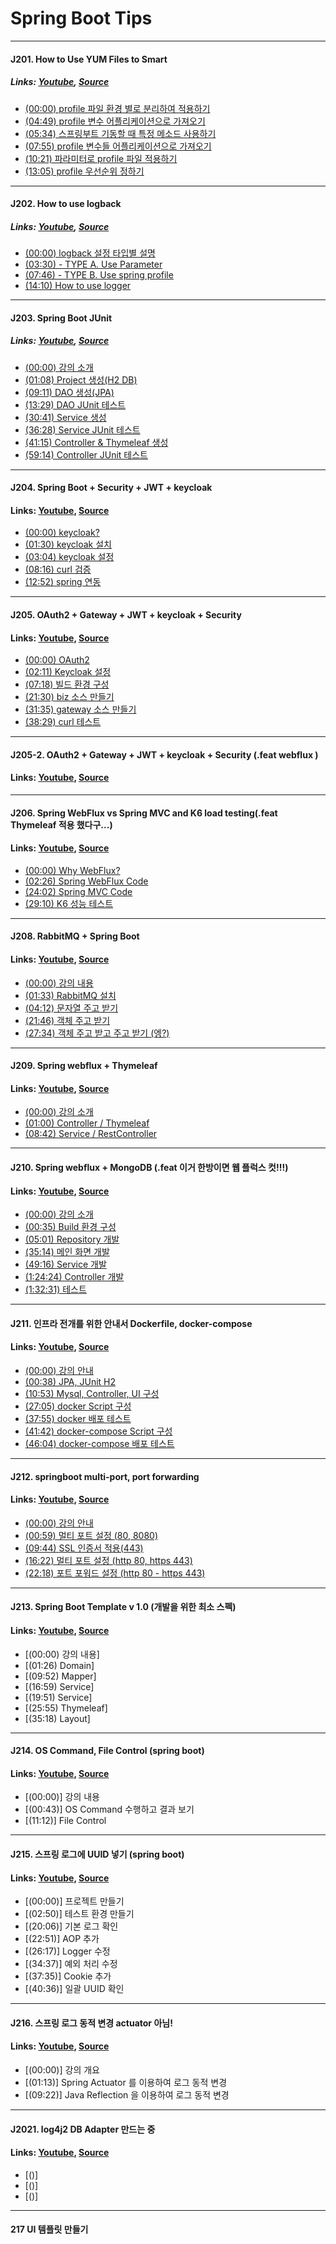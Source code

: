 # Spring Boot Tips  
<hr>

#### J201. How to Use YUM Files to Smart
##### Links: [Youtube](https://www.youtube.com/watch?v=QFsFOggPXAc&list=PLogzC_RPf25FXvkWEK4IafUylvWCkPI8i&index=1), [Source](https://github.com/parkseungchul/j200/tree/master/j201)
 - [(00:00) profile 파일 환경 별로 분리하여 적용하기](https://www.youtube.com/watch?v=QFsFOggPXAc&list=PLogzC_RPf25FXvkWEK4IafUylvWCkPI8i&index=1&t=0s)
 - [(04:49) profile 변수 어플리케이션으로 가져오기](https://www.youtube.com/watch?v=QFsFOggPXAc&list=PLogzC_RPf25FXvkWEK4IafUylvWCkPI8i&index=1&t=289s)
 - [(05:34) 스프링부트 기동할 때 특정 메소드 사용하기](https://www.youtube.com/watch?v=QFsFOggPXAc&list=PLogzC_RPf25FXvkWEK4IafUylvWCkPI8i&index=1&t=334s)
 - [(07:55) profile 변수들 어플리케이션으로 가져오기](https://www.youtube.com/watch?v=QFsFOggPXAc&list=PLogzC_RPf25FXvkWEK4IafUylvWCkPI8i&index=1&t=475s)
 - [(10:21) 파라미터로 profile 파일 적용하기](https://www.youtube.com/watch?v=QFsFOggPXAc&list=PLogzC_RPf25FXvkWEK4IafUylvWCkPI8i&index=1&t=621s)
 - [(13:05) profile 우선순위 정하기](https://www.youtube.com/watch?v=QFsFOggPXAc&list=PLogzC_RPf25FXvkWEK4IafUylvWCkPI8i&index=1&t=785s)
<hr>
 
#### J202. How to use logback
##### Links: [Youtube](https://www.youtube.com/watch?v=BlQYF1DfJIg&list=PLogzC_RPf25FXvkWEK4IafUylvWCkPI8i&index=2), [Source](https://github.com/parkseungchul/j200/tree/master/j202)
 - [(00:00) logback 설정 타입별 설명](https://www.youtube.com/watch?v=BlQYF1DfJIg&list=PLogzC_RPf25FXvkWEK4IafUylvWCkPI8i&index=2&t=0s)
 - [(03:30) - TYPE A. Use Parameter](https://www.youtube.com/watch?v=BlQYF1DfJIg&list=PLogzC_RPf25FXvkWEK4IafUylvWCkPI8i&index=2&t=210s)
 - [(07:46) - TYPE B. Use spring profile](https://www.youtube.com/watch?v=BlQYF1DfJIg&list=PLogzC_RPf25FXvkWEK4IafUylvWCkPI8i&index=2&t=466s)
 - [(14:10) How to use logger](https://www.youtube.com/watch?v=BlQYF1DfJIg&list=PLogzC_RPf25FXvkWEK4IafUylvWCkPI8i&index=2&t=850s)
<hr>

#### J203. Spring Boot JUnit
##### Links: [Youtube](https://www.youtube.com/watch?v=YW-KPFSLcS4&list=PLogzC_RPf25FXvkWEK4IafUylvWCkPI8i&index=3), [Source](https://github.com/parkseungchul/j200/tree/master/j203)
 - [(00:00) 강의 소개](https://www.youtube.com/watch?v=YW-KPFSLcS4&list=PLogzC_RPf25FXvkWEK4IafUylvWCkPI8i&index=3&t=0s)
 - [(01:08) Project 생성(H2 DB)](https://www.youtube.com/watch?v=YW-KPFSLcS4&list=PLogzC_RPf25FXvkWEK4IafUylvWCkPI8i&index=3&t=68s)
 - [(09:11) DAO 생성(JPA)](https://www.youtube.com/watch?v=YW-KPFSLcS4&list=PLogzC_RPf25FXvkWEK4IafUylvWCkPI8i&index=3&t=551s)
 - [(13:29) DAO JUnit 테스트](https://www.youtube.com/watch?v=YW-KPFSLcS4&list=PLogzC_RPf25FXvkWEK4IafUylvWCkPI8i&index=3&t=809s)
 - [(30:41) Service 생성](https://www.youtube.com/watch?v=YW-KPFSLcS4&list=PLogzC_RPf25FXvkWEK4IafUylvWCkPI8i&index=3&t=1841s)
 - [(36:28) Service JUnit 테스트](https://www.youtube.com/watch?v=YW-KPFSLcS4&list=PLogzC_RPf25FXvkWEK4IafUylvWCkPI8i&index=3&t=2188s)
 - [(41:15) Controller & Thymeleaf 생성](https://www.youtube.com/watch?v=YW-KPFSLcS4&list=PLogzC_RPf25FXvkWEK4IafUylvWCkPI8i&index=3&t=2475s)
 - [(59:14) Controller JUnit 테스트](https://www.youtube.com/watch?v=YW-KPFSLcS4&list=PLogzC_RPf25FXvkWEK4IafUylvWCkPI8i&index=3&t=3554s)
<hr>
 
#### J204. Spring Boot + Security + JWT + keycloak
#### Links: [Youtube](https://www.youtube.com/watch?v=gEJpwogGbHw&list=PLogzC_RPf25FXvkWEK4IafUylvWCkPI8i&index=4), [Source](https://github.com/parkseungchul/j200/tree/master/j204)
 - [(00:00) keycloak?](https://www.youtube.com/watch?v=gEJpwogGbHw&list=PLogzC_RPf25FXvkWEK4IafUylvWCkPI8i&index=4&t=0s)
 - [(01:30) keycloak 설치](https://www.youtube.com/watch?v=gEJpwogGbHw&list=PLogzC_RPf25FXvkWEK4IafUylvWCkPI8i&index=4&t=90s)
 - [(03:04) keycloak 설정](https://www.youtube.com/watch?v=gEJpwogGbHw&list=PLogzC_RPf25FXvkWEK4IafUylvWCkPI8i&index=4&t=184s)
 - [(08:16) curl 검증](https://www.youtube.com/watch?v=gEJpwogGbHw&list=PLogzC_RPf25FXvkWEK4IafUylvWCkPI8i&index=4&t=496s)
 - [(12:52) spring 연동](https://www.youtube.com/watch?v=gEJpwogGbHw&list=PLogzC_RPf25FXvkWEK4IafUylvWCkPI8i&index=4&t=772s)
<hr>
 
#### J205. OAuth2 + Gateway + JWT + keycloak + Security
#### Links: [Youtube](https://www.youtube.com/watch?v=HOmIz9qntCo&list=PLogzC_RPf25FXvkWEK4IafUylvWCkPI8i&index=5), [Source](https://github.com/parkseungchul/j200/tree/master/j205/biz)
 - [(00:00) OAuth2](https://www.youtube.com/watch?v=HOmIz9qntCo&list=PLogzC_RPf25FXvkWEK4IafUylvWCkPI8i&index=5&t=0s)
 - [(02:11) Keycloak 설정](https://www.youtube.com/watch?v=HOmIz9qntCo&list=PLogzC_RPf25FXvkWEK4IafUylvWCkPI8i&index=5&t=131s)
 - [(07:18) 빌드 환경 구성](https://www.youtube.com/watch?v=HOmIz9qntCo&list=PLogzC_RPf25FXvkWEK4IafUylvWCkPI8i&index=5&t=438s)
 - [(21:30) biz 소스 만들기](https://www.youtube.com/watch?v=HOmIz9qntCo&list=PLogzC_RPf25FXvkWEK4IafUylvWCkPI8i&index=5&t=1290s)
 - [(31:35) gateway 소스 만들기](https://www.youtube.com/watch?v=HOmIz9qntCo&list=PLogzC_RPf25FXvkWEK4IafUylvWCkPI8i&index=5&t=1895s)
 - [(38:29) curl 테스트](https://www.youtube.com/watch?v=HOmIz9qntCo&list=PLogzC_RPf25FXvkWEK4IafUylvWCkPI8i&index=5&t=2309s)
<hr>

#### J205-2. OAuth2 + Gateway + JWT + keycloak + Security (.feat webflux )
#### Links: [Youtube](https://www.youtube.com/watch?v=qt6wRvWrkZk&list=PLogzC_RPf25FXvkWEK4IafUylvWCkPI8i&index=6), [Source](https://github.com/parkseungchul/j200/tree/master/j205/biz2)
<hr>

#### J206. Spring WebFlux vs Spring MVC and K6 load testing(.feat Thymeleaf 적용 했다구...)
#### Links: [Youtube](https://www.youtube.com/watch?v=qBq1ky5c9Eo&list=PLogzC_RPf25FXvkWEK4IafUylvWCkPI8i&index=7), [Source](https://github.com/parkseungchul/j200/tree/master/j207)
 - [(00:00) Why WebFlux?](https://www.youtube.com/watch?v=qBq1ky5c9Eo&list=PLogzC_RPf25FXvkWEK4IafUylvWCkPI8i&index=7&t=0s)
 - [(02:26) Spring WebFlux Code](https://www.youtube.com/watch?v=qBq1ky5c9Eo&list=PLogzC_RPf25FXvkWEK4IafUylvWCkPI8i&index=7&t=146s)
 - [(24:02) Spring MVC Code](https://www.youtube.com/watch?v=qBq1ky5c9Eo&list=PLogzC_RPf25FXvkWEK4IafUylvWCkPI8i&index=7&t=1442s)
 - [(29:10) K6 성능 테스트](https://www.youtube.com/watch?v=qBq1ky5c9Eo&list=PLogzC_RPf25FXvkWEK4IafUylvWCkPI8i&index=7&t=1750s)
<hr>

#### J208. RabbitMQ + Spring Boot
#### Links: [Youtube](https://www.youtube.com/watch?v=80y2C54KPxg&list=PLogzC_RPf25FXvkWEK4IafUylvWCkPI8i&index=8), [Source](https://github.com/parkseungchul/j200/tree/master/j208)
 - [(00:00) 강의 내용](https://www.youtube.com/watch?v=80y2C54KPxg&list=PLogzC_RPf25FXvkWEK4IafUylvWCkPI8i&index=8&t=0s)
 - [(01:33) RabbitMQ 설치](https://www.youtube.com/watch?v=80y2C54KPxg&list=PLogzC_RPf25FXvkWEK4IafUylvWCkPI8i&index=8&t=93s)
 - [(04:12) 문자열 주고 받기](https://www.youtube.com/watch?v=80y2C54KPxg&list=PLogzC_RPf25FXvkWEK4IafUylvWCkPI8i&index=8&t=252s)
 - [(21:46) 객체 주고 받기](https://www.youtube.com/watch?v=80y2C54KPxg&list=PLogzC_RPf25FXvkWEK4IafUylvWCkPI8i&index=8&t=1306s)
 - [(27:34) 객체 주고 받고 주고 받기 (엥?)](https://www.youtube.com/watch?v=80y2C54KPxg&list=PLogzC_RPf25FXvkWEK4IafUylvWCkPI8i&index=8&t=1654s)
<hr>

#### J209. Spring webflux + Thymeleaf
#### Links: [Youtube](https://www.youtube.com/watch?v=6zyntdUEq3Q&list=PLogzC_RPf25FXvkWEK4IafUylvWCkPI8i&index=9), [Source](https://github.com/parkseungchul/j200/tree/master/j209)
 - [(00:00) 강의 소개](https://www.youtube.com/watch?v=6zyntdUEq3Q&list=PLogzC_RPf25FXvkWEK4IafUylvWCkPI8i&index=9&t=0s)
 - [(01:00) Controller / Thymeleaf](https://www.youtube.com/watch?v=6zyntdUEq3Q&list=PLogzC_RPf25FXvkWEK4IafUylvWCkPI8i&index=9&t=60s)
 - [(08:42) Service / RestController](https://www.youtube.com/watch?v=6zyntdUEq3Q&list=PLogzC_RPf25FXvkWEK4IafUylvWCkPI8i&index=9&t=522s)
<hr>

#### J210. Spring webflux + MongoDB (.feat 이거 한방이면 웹 플럭스 컷!!!)
#### Links: [Youtube](https://www.youtube.com/watch?v=dk91mO_stQc&list=PLogzC_RPf25FXvkWEK4IafUylvWCkPI8i&index=10), [Source](https://github.com/parkseungchul/j200/tree/master/j210)
 - [(00:00) 강의 소개](https://www.youtube.com/watch?v=dk91mO_stQc&list=PLogzC_RPf25FXvkWEK4IafUylvWCkPI8i&index=10&t=0s)
 - [(00:35) Build 환경 구성](https://www.youtube.com/watch?v=dk91mO_stQc&list=PLogzC_RPf25FXvkWEK4IafUylvWCkPI8i&index=10&t=35s)
 - [(05:01) Repository 개발](https://www.youtube.com/watch?v=dk91mO_stQc&list=PLogzC_RPf25FXvkWEK4IafUylvWCkPI8i&index=10&t=301s)
 - [(35:14) 메인 화면 개발](https://www.youtube.com/watch?v=dk91mO_stQc&list=PLogzC_RPf25FXvkWEK4IafUylvWCkPI8i&index=10&t=2114s)
 - [(49:16) Service 개발](https://www.youtube.com/watch?v=dk91mO_stQc&list=PLogzC_RPf25FXvkWEK4IafUylvWCkPI8i&index=10&t=2956s)
 - [(1:24:24) Controller 개발](https://www.youtube.com/watch?v=dk91mO_stQc&list=PLogzC_RPf25FXvkWEK4IafUylvWCkPI8i&index=10&t=5064s)
 - [(1:32:31) 테스트](https://www.youtube.com/watch?v=dk91mO_stQc&list=PLogzC_RPf25FXvkWEK4IafUylvWCkPI8i&index=10&t=5551s)
<hr>
 
#### J211. 인프라 전개를 위한 안내서 Dockerfile, docker-compose
#### Links: [Youtube](https://www.youtube.com/watch?v=cj061SpRTCE&list=PLogzC_RPf25FXvkWEK4IafUylvWCkPI8i&index=11), [Source](https://github.com/parkseungchul/j200/tree/master/j211)
 - [(00:00) 강의 안내](https://www.youtube.com/watch?v=cj061SpRTCE&list=PLogzC_RPf25FXvkWEK4IafUylvWCkPI8i&index=11&t=0s)
 - [(00:38) JPA, JUnit H2](https://www.youtube.com/watch?v=cj061SpRTCE&list=PLogzC_RPf25FXvkWEK4IafUylvWCkPI8i&index=11&t=38s)
 - [(10:53) Mysql, Controller, UI 구성](https://www.youtube.com/watch?v=cj061SpRTCE&list=PLogzC_RPf25FXvkWEK4IafUylvWCkPI8i&index=11&t=653s)
 - [(27:05) docker Script 구성](https://www.youtube.com/watch?v=cj061SpRTCE&list=PLogzC_RPf25FXvkWEK4IafUylvWCkPI8i&index=11&t=1625s)
 - [(37:55) docker 배포 테스트](https://www.youtube.com/watch?v=cj061SpRTCE&list=PLogzC_RPf25FXvkWEK4IafUylvWCkPI8i&index=11&t=2275s)
 - [(41:42) docker-compose Script 구성](https://www.youtube.com/watch?v=cj061SpRTCE&list=PLogzC_RPf25FXvkWEK4IafUylvWCkPI8i&index=11&t=2502s)
 - [(46:04) docker-compose 배포 테스트](https://www.youtube.com/watch?v=cj061SpRTCE&list=PLogzC_RPf25FXvkWEK4IafUylvWCkPI8i&index=11&t=2764s)
<hr>
 
#### J212. springboot multi-port, port forwarding
#### Links: [Youtube](https://www.youtube.com/watch?v=fKE9MD1pH7E&list=PLogzC_RPf25FXvkWEK4IafUylvWCkPI8i&index=12), [Source](https://github.com/parkseungchul/j200/tree/master/j212)
 - [(00:00) 강의 안내](https://www.youtube.com/watch?v=fKE9MD1pH7E&list=PLogzC_RPf25FXvkWEK4IafUylvWCkPI8i&index=12&t=0s)
 - [(00:59) 멀티 포트 설정 (80, 8080)](https://www.youtube.com/watch?v=fKE9MD1pH7E&list=PLogzC_RPf25FXvkWEK4IafUylvWCkPI8i&index=12&t=59s)
 - [(09:44) SSL 인증서 적용(443)](https://www.youtube.com/watch?v=fKE9MD1pH7E&list=PLogzC_RPf25FXvkWEK4IafUylvWCkPI8i&index=12&t=584s)
 - [(16:22) 멀티 포트 설정 (http 80, https 443)](https://www.youtube.com/watch?v=fKE9MD1pH7E&list=PLogzC_RPf25FXvkWEK4IafUylvWCkPI8i&index=12&t=982s)
 - [(22:18) 포트 포워드 설정 (http 80 - https 443)](https://www.youtube.com/watch?v=fKE9MD1pH7E&list=PLogzC_RPf25FXvkWEK4IafUylvWCkPI8i&index=12&t=1338s)
<hr>

#### J213. Spring Boot Template v 1.0 (개발을 위한 최소 스펙)
#### Links: [Youtube](https://www.youtube.com/watch?v=QP-yLn_gMEg&list=PLogzC_RPf25FXvkWEK4IafUylvWCkPI8i&index=13), [Source](https://github.com/parkseungchul/j200/tree/master/j213)
 - [(00:00) 강의 내용]
 - [(01:26) Domain]
 - [(09:52) Mapper]
 - [(16:59) Service]
 - [(19:51) Service]
 - [(25:55) Thymeleaf]
 - [(35:18) Layout]
<hr>

#### J214. OS Command, File Control (spring boot) 
#### Links: [Youtube](https://www.youtube.com/watch?v=gJqJGKFzGms&list=PLogzC_RPf25FXvkWEK4IafUylvWCkPI8i&index=14), [Source](https://github.com/parkseungchul/j200/tree/master/j213)
 - [(00:00)] 강의 내용
 - [(00:43)] OS Command 수행하고 결과 보기
 - [(11:12)] File Control
<hr>

#### J215. 스프링 로그에 UUID 넣기 (spring boot)
#### Links: [Youtube](https://www.youtube.com/watch?v=KoAQOGoS-oA&list=PLogzC_RPf25FXvkWEK4IafUylvWCkPI8i&index=15), [Source](https://github.com/parkseungchul/j200/tree/master/j215)
 - [(00:00)] 프로젝트 만들기
 - [(02:50)] 테스트 환경 만들기
 - [(20:06)] 기본 로그 확인
 - [(22:51)] AOP 추가
 - [(26:17)] Logger 수정
 - [(34:37)] 예외 처리 수정
 - [(37:35)] Cookie 추가
 - [(40:36)] 일괄 UUID 확인
<hr>

#### J216. 스프링 로그 동적 변경 actuator 아님!
#### Links: [Youtube](https://www.youtube.com/watch?v=EcSoSvdXZoU&list=PLogzC_RPf25FXvkWEK4IafUylvWCkPI8i&index=16), [Source](https://github.com/parkseungchul/j200/tree/master/j216)
 - [(00:00)] 강의 개요
 - [(01:13)] Spring Actuator 를 이용하여 로그 동적 변경
 - [(09:22)] Java Reflection 을 이용하여 로그 동적 변경
<hr>

#### J2021. log4j2 DB Adapter  만드는 중
#### Links: [Youtube](), [Source]()
- [()] 
- [()] 
- [()] 
<hr>

#### 217 UI 템플릿 만들기 